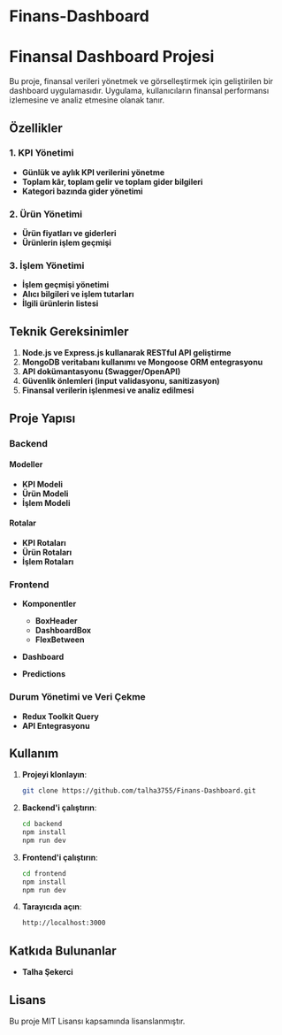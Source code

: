 ﻿# Finans-Dashboard

# Finansal Dashboard Projesi

Bu proje, finansal verileri yönetmek ve görselleştirmek için geliştirilen bir dashboard uygulamasıdır. Uygulama, kullanıcıların finansal performansı izlemesine ve analiz etmesine olanak tanır.

## Özellikler

### 1. KPI Yönetimi
- **Günlük ve aylık KPI verilerini yönetme**
- **Toplam kâr, toplam gelir ve toplam gider bilgileri**
- **Kategori bazında gider yönetimi**

### 2. Ürün Yönetimi
- **Ürün fiyatları ve giderleri**
- **Ürünlerin işlem geçmişi**

### 3. İşlem Yönetimi
- **İşlem geçmişi yönetimi**
- **Alıcı bilgileri ve işlem tutarları**
- **İlgili ürünlerin listesi**

## Teknik Gereksinimler

1. **Node.js ve Express.js kullanarak RESTful API geliştirme**
2. **MongoDB veritabanı kullanımı ve Mongoose ORM entegrasyonu**
3. **API dokümantasyonu (Swagger/OpenAPI)**
4. **Güvenlik önlemleri (input validasyonu, sanitizasyon)**
5. **Finansal verilerin işlenmesi ve analiz edilmesi**

## Proje Yapısı

### Backend

#### Modeller

- **KPI Modeli**
- **Ürün Modeli**
- **İşlem Modeli**

#### Rotalar

- **KPI Rotaları**
- **Ürün Rotaları**
- **İşlem Rotaları**

### Frontend

- **Komponentler**
  - **BoxHeader**
  - **DashboardBox**
  - **FlexBetween**

- **Dashboard**
- **Predictions**

### Durum Yönetimi ve Veri Çekme

- **Redux Toolkit Query**
- **API Entegrasyonu**

## Kullanım

1. **Projeyi klonlayın**:
    ```sh
    git clone https://github.com/talha3755/Finans-Dashboard.git
    ```

2. **Backend'i çalıştırın**:
    ```sh
    cd backend
    npm install
    npm run dev
    ```

3. **Frontend'i çalıştırın**:
    ```sh
    cd frontend
    npm install
    npm run dev
    ```

4. **Tarayıcıda açın**:
    ```sh
    http://localhost:3000
    ```

## Katkıda Bulunanlar

- **Talha Şekerci**

## Lisans

Bu proje MIT Lisansı kapsamında lisanslanmıştır.

